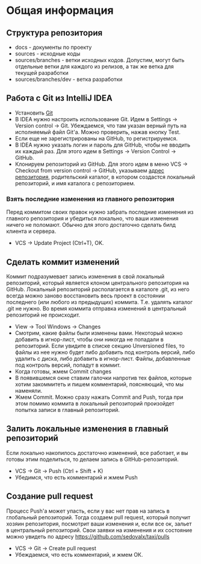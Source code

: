 # Общая информация

## Структура репозитория

* docs - документы по проекту
* sources - исходные коды
* sources/branches - ветки исходных кодов. Допустим, могут быть отдельные ветки для каждого из релизов, а так же ветка для текущей разработки
* sources/branches/dev - ветка разработки

## Работа с Git из IntelliJ IDEA

* Установить [Git](http://git-scm.com/)
* В IDEA нужно настроить использование Git. Идем в Settings -> Version control -> Git. Убеждаемся, что там указан верный 
путь на исполняемый файл Git'а. Можно проверить, нажав кнопку Test.
* Если еще не зарегистрированы на GitHub, то регистрируемся. 
* В IDEA нужно указать логин и пароль для GitHub, чтобы не вводить их каждый раз. Для этого идем в Settings -> Version Control -> GitHub.
* Клонируем репозиторий из GitHub. Для этого идем в меню VCS -> Checkout from version control -> GitHub, указываем [адрес 
репозитория](https://github.com/sedovalx/taxi.git), родительский каталог, в котором создастся локальный репозиторий, и 
имя каталога с репозиторием.

### Взять последние изменения из главного репозитория

Перед коммитом своих правок нужно забрать последние изменения из главного репозитория и убедиться локально, что 
ваши изменения ничего не поломают. Обычно для этого достаточно сделать билд клиента и сервера.

* VCS -> Update Project (Ctrl+T), OK.

## Сделать коммит изменений

Коммит подразумевает запись изменения в свой локальный репозиторий, который является клоном центрального репозитория на GitHub. 
Локальный репозиторий располагается в каталоге .git, из него всегда можно заново восстановить весь проект в состоянии последнего 
(или любого из предыдущих) коммита. Т.е. удалять каталог .git не нужно. Во время коммита отправка изменений в центральный репозиторий 
не происходит.

* View -> Tool Windows -> Changes
* Смотрим, какие файлы были изменены вами. Некоторый можно добавить в игнор-лист, чтобы они никогда не попадали в репозиторий. Если увидите
в списке секцию Unversioned files, то файлы из нее нужно будет либо добавить под контроль версий, либо удалить с диска, либо добавить в 
игнор-лист. Файлы, добавленные под контроль версий, попадут в коммит.
* Когда готовы, жмем Commit changes 
* В появившемся окне ставим галочки напротив тех файлов, которые хотим закоммитеть и пишем комментарий, поясняющий, что мы наменяли. 
* Жмем Commit. Можно сразу нажать Commit and Push, тогда при этом помимо коммита в локальный репозиторий произойдет попытка записи в 
главный репозиторий.

## Залить локальные изменения в главный репозиторий

Если локально накопилось достаточно изменений, все работает, и вы готовы этим поделиться, то делаем запись в GitHub-репозиторий.

* VCS -> Git -> Push (Ctrl + Shift + K)
* Убедимся, что есть комментарий и жмем Push

## Создание pull request

Процесс Push'а может упасть, если у вас нет прав на запись в глобальный репозиторий. Тогда создаем pull request, который получит хозяин
репозитория, посмотрит ваши изменения и, если все ок, зальет в центральный репозиторий. Свои заявки на изменения и их состояние можно увидеть 
по адресу https://github.com/sedovalx/taxi/pulls

* VCS -> Git -> Create pull request
* Убеждаемся, что есть комментарий, и жмем ОК.
